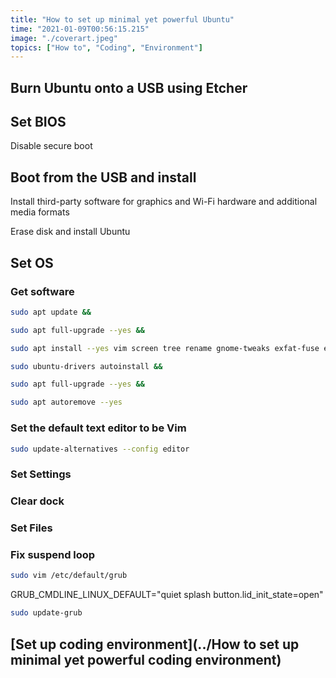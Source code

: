 ```yaml
---
title: "How to set up minimal yet powerful Ubuntu"
time: "2021-01-09T00:56:15.215"
image: "./coverart.jpeg"
topics: ["How to", "Coding", "Environment"]
---
```


## Burn Ubuntu onto a USB using Etcher

## Set BIOS

Disable secure boot

## Boot from the USB and install

Install third-party software for graphics and Wi-Fi hardware and additional media formats

Erase disk and install Ubuntu

## Set OS

### Get software

```sh
sudo apt update &&

sudo apt full-upgrade --yes &&

sudo apt install --yes vim screen tree rename gnome-tweaks exfat-fuse exfat-utils testdisk network-manager-openconnect-gnome &&

sudo ubuntu-drivers autoinstall &&

sudo apt full-upgrade --yes &&

sudo apt autoremove --yes
```

### Set the default text editor to be Vim

```sh
sudo update-alternatives --config editor
```

### Set Settings

### Clear dock

### Set Files

### Fix suspend loop

```sh
sudo vim /etc/default/grub
```

GRUB_CMDLINE_LINUX_DEFAULT="quiet splash button.lid_init_state=open"

```sh
sudo update-grub
```

## [Set up coding environment](../How to set up minimal yet powerful coding environment)
